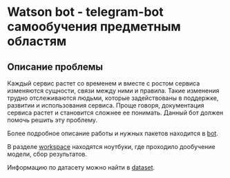 # Watson bot - telegram-bot самообучения предметным областям

## Описание проблемы
Каждый сервис растет со временем и вместе с ростом сервиса изменяются сущности, связи между ними и правила. Такие изменения трудно отслеживаются людьми, которые задействованы в поддержке, развитии и использования сервиса. Проще говоря, документация сервиса растет и становится сложнее ее понимать. Данный бот должен помочь решить эту проблему. 

Более подробное описание работы и нужных пакетов находится в <a href="https://github.com/gallyamov2001/watson_bot/tree/main/bot">bot</a>.

В разделе <a href="https://github.com/gallyamov2001/watson_bot/tree/main/workspace">workspace</a> находятся ноутбуки, где проходило дообучение модели, сбор результатов.

Информацию по датасету можно найти в <a href="https://github.com/gallyamov2001/watson_bot/tree/main/dataset">dataset</a>.

